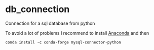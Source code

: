 # db_connection
Connection for a sql database from python

To avoid a lot of problems I recommend to install [Anaconda](https://www.anaconda.com/distribution/) and then
```
conda install -c conda-forge mysql-connector-python
```
